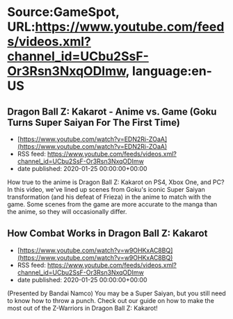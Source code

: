 # Source:GameSpot, URL:https://www.youtube.com/feeds/videos.xml?channel_id=UCbu2SsF-Or3Rsn3NxqODImw, language:en-US

## Dragon Ball Z: Kakarot - Anime vs. Game (Goku Turns Super Saiyan For The First Time)
 - [https://www.youtube.com/watch?v=EDN2Ri-ZOaA](https://www.youtube.com/watch?v=EDN2Ri-ZOaA)
 - RSS feed: https://www.youtube.com/feeds/videos.xml?channel_id=UCbu2SsF-Or3Rsn3NxqODImw
 - date published: 2020-01-25 00:00:00+00:00

How true to the anime is Dragon Ball Z: Kakarot on PS4, Xbox One, and PC?  In this video, we've lined up scenes from Goku's iconic Super Saiyan transformation (and his defeat of Frieza) in the anime to match with the game. Some scenes from the game are more accurate to the manga than the anime, so they will occasionally differ.

## How Combat Works in Dragon Ball Z: Kakarot
 - [https://www.youtube.com/watch?v=w9OHKxAC8BQ](https://www.youtube.com/watch?v=w9OHKxAC8BQ)
 - RSS feed: https://www.youtube.com/feeds/videos.xml?channel_id=UCbu2SsF-Or3Rsn3NxqODImw
 - date published: 2020-01-25 00:00:00+00:00

(Presented by Bandai Namco) You may be a Super Saiyan, but you still need to know how to throw a punch. Check out our guide on how to make the most out of the Z-Warriors in Dragon Ball Z: Kakarot!


